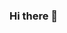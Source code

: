 ### Hi there 👋

<!--
**zhihongliu81/zhihongliu81** is a ✨ _special_ ✨ repository because its `README.md` (this file) appears on your GitHub profile.




Here are some ideas to get you started:

I am a software engineer with a passion for Python, Javascript, Node.js, React, Redux, Express, Flask, Sequelize and SQLAlchemy. I sucessfully created one app of cloning meetup with JavaScript, express, sequelize for backend and another app of cloning yelp with python, flask and SQLAlchemy for backend, for both projects with React and Redux for frontend. I also Stored image uploads in the cloud with AWS S3, reducing server load and allowing app to scale gracefully.
I love learning new technology and challenging myself to think logically, methodically, and creatively.

- 🔭 I’m currently working on ...
- 🌱 I’m currently learning ...
- 👯 I’m looking to collaborate on ...
- 🤔 I’m looking for help with ...
- 💬 Ask me about ...
- 📫 How to reach me: ...
- 😄 Pronouns: ...
- ⚡ Fun fact: ...
-->
